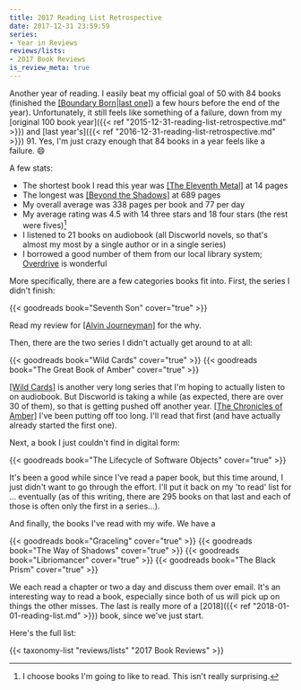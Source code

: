 ```yaml
---
title: 2017 Reading List Retrospective
date: 2017-12-31 23:59:59
series:
- Year in Reviews
reviews/lists:
- 2017 Book Reviews
is_review_meta: true
---
```

Another year of reading. I easily beat my official goal of 50 with 84 books (finished the [[Boundary Born|last one]]()) a few hours before the end of the year). Unfortunately, it still feels like something of a failure, down from my [original 100 book year]({{< ref "2015-12-31-reading-list-retrospective.md" >}}) and [last year's]({{< ref "2016-12-31-reading-list-retrospective.md" >}}) 91. Yes, I'm just crazy enough that 84 books in a year feels like a failure. :smile:

A few stats:

- The shortest book I read this year was [[The Eleventh Metal]]() at 14 pages
- The longest was [[Beyond the Shadows]]() at 689 pages
- My overall average was 338 pages per book and 77 per day
- My average rating was 4.5 with 14 three stars and 18 four stars (the rest were fives)[^1]
- I listened to 21 books on audiobook (all Discworld novels, so that's almost my most by a single author or in a single series)
- I borrowed a good number of them from our local library system; [Overdrive](https://www.overdrive.com/) is wonderful

<!--more-->

More specifically, there are a few categories books fit into. First, the series I didn't finish:

{{< goodreads book="Seventh Son" cover="true" >}}

Read my review for [[Alvin Journeyman]]() for the why.

Then, there are the two series I didn't actually get around to at all:

{{< goodreads book="Wild Cards" cover="true" >}}
{{< goodreads book="The Great Book of Amber" cover="true" >}}

[[Wild Cards]]() is another very long series that I'm hoping to actually listen to on audiobook. But Discworld is taking a while (as expected, there are over 30 of them), so that is getting pushed off another year. [[The Chronicles of Amber]]() I've been putting off too long. I'll read that first (and have actually already started the first one).

Next, a book I just couldn't find in digital form:

{{< goodreads book="The Lifecycle of Software Objects" cover="true" >}}

It's been a good while since I've read a paper book, but this time around, I just didn't want to go through the effort. I'll put it back on my 'to read' list for ... eventually (as of this writing, there are 295 books on that last and each of those is often only the first in a series...).

And finally, the books I've read with my wife. We have a

{{< goodreads book="Graceling" cover="true" >}}
{{< goodreads book="The Way of Shadows" cover="true" >}}
{{< goodreads book="Libriomancer" cover="true" >}}
{{< goodreads book="The Black Prism" cover="true" >}}

We each read a chapter or two a day and discuss them over email. It's an interesting way to read a book, especially since both of us will pick up on things the other misses. The last is really more of a [2018]({{< ref "2018-01-01-reading-list.md" >}}) book, since we've just start.

Here's the full list:

{{< taxonomy-list "reviews/lists" "2017 Book Reviews" >}}

[^1]: I choose books I'm going to like to read. This isn't really surprising.
